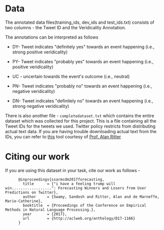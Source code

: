 # Data

The annotated data files(training_ids, dev_ids and test_ids.txt) consists of two columns - the Tweet ID and the Veridicality Annotation. 


The annotations can be interpreted as follows
   
   
   
   * DY- Tweet indicates "definitely yes" towards an event happening (i.e., strong positive veridicality)
   
   
   
   * PY- Tweet indicates "probably yes" towards an event happening (i.e., positive veridicality)
   
   
   
   * UC - uncertain towards the event's outcome (i.e., neutral)
   
   
   
   * PN- Tweet indicates "probably no" towards an event happening (i.e., negative veridicality)
   
   
   
   * DN- Tweet indicates "definitely no" towards an event happening (i.e., strong negative veridicality)
   
   
There is also another file - `completedataset.txt` which contains the entire dataset which was collected for this project. This is a file containing all the Tweet IDs for the tweets we used. Twitter policy restricts from distributing actual text data. If you are having trouble downloading actual text from the IDs, you can refer to [this](https://github.com/aritter/twitter_download) tool courtesy of [Prof. Alan Ritter](https://aritter.github.io)
   
# Citing our work

If you are using this dataset in your task, cite our work as follows -
          
          
          
          @inproceedings{ssarmcdm2017forecasting,
  	        title      = {"i have a feeling trump will win..................": Forecasting Winners and Losers from User Predictions on Twitter},
  	        author     = {Swamy, Sandesh and Ritter, Alan and de Marneffe, Marie-Catherine},
  	        booktitle  = {Proceedings of the Conference on Empirical Methods in Natural Language Processing.},
  	        year       = {2017},
  	        url        = {http://aclweb.org/anthology/D17-1166}
  	      }
 

